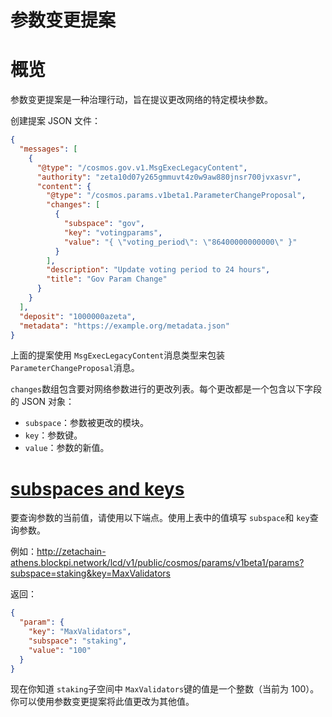 # 参数变更提案

# 概览

参数变更提案是一种治理行动，旨在提议更改网络的特定模块参数。

创建提案 JSON 文件：

```json
{
  "messages": [
    {
      "@type": "/cosmos.gov.v1.MsgExecLegacyContent",
      "authority": "zeta10d07y265gmmuvt4z0w9aw880jnsr700jvxasvr",
      "content": {
        "@type": "/cosmos.params.v1beta1.ParameterChangeProposal",
        "changes": [
          {
            "subspace": "gov",
            "key": "votingparams",
            "value": "{ \"voting_period\": \"86400000000000\" }"
          }
        ],
        "description": "Update voting period to 24 hours",
        "title": "Gov Param Change"
      }
    }
  ],
  "deposit": "1000000azeta",
  "metadata": "https://example.org/metadata.json"
}
```

上面的提案使用 `MsgExecLegacyContent`消息类型来包装 `ParameterChangeProposal`消息。

`changes`数组包含要对网络参数进行的更改列表。每个更改都是一个包含以下字段的 JSON 对象：

- `subspace`：参数被更改的模块。
- `key`：参数键。
- `value`：参数的新值。

# [subspaces and keys](https://www.zetachain.com/docs/users/cli/governance/parameter#subspaces-and-keys)

要查询参数的当前值，请使用以下端点。使用上表中的值填写 `subspace`和 `key`查询参数。

例如：http://zetachain-athens.blockpi.network/lcd/v1/public/cosmos/params/v1beta1/params?subspace=staking&key=MaxValidators

返回：

```json
{
  "param": {
    "key": "MaxValidators",
    "subspace": "staking",
    "value": "100"
  }
}
```

现在你知道 `staking`子空间中 `MaxValidators`键的值是一个整数（当前为 100）。你可以使用参数变更提案将此值更改为其他值。